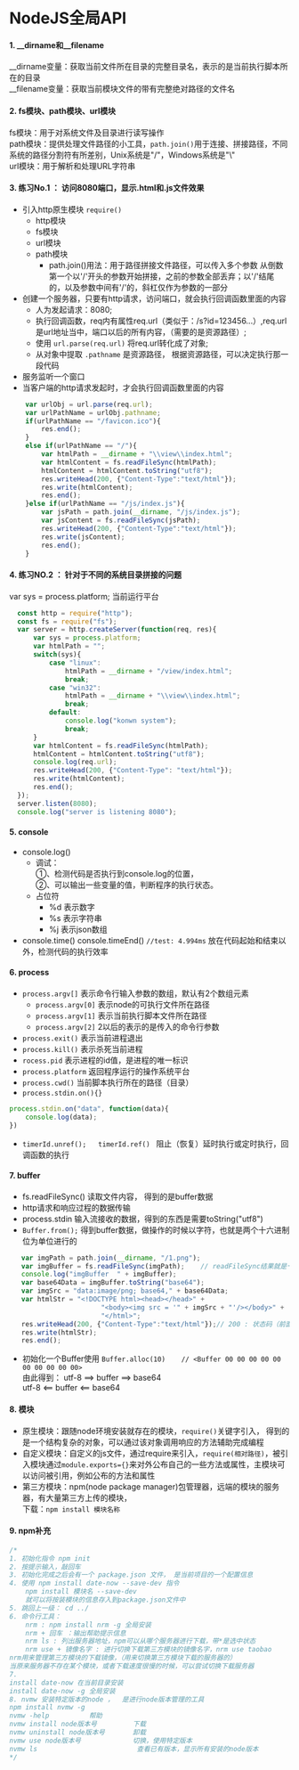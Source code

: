NodeJS全局API
=
#### 1. __dirname和__filename
__dirname变量：获取当前文件所在目录的完整目录名，表示的是当前执行脚本所在的目录  
__filename变量：获取当前模块文件的带有完整绝对路径的文件名  
#### 2. fs模块、path模块、url模块  
fs模块：用于对系统文件及目录进行读写操作  
path模块：提供处理文件路径的小工具，`path.join()`用于连接、拼接路径，不同系统的路径分割符有所差别，Unix系统是"/"，Windows系统是"\\"  
url模块：用于解析和处理URL字符串  
#### 3. 练习No.1  ： 访问8080端口，显示.html和.js文件效果  
- 引入http原生模块 `require()`  
  - http模块  
  - fs模块  
  - url模块  
  - path模块  
    - path.join()用法：用于路径拼接文件路径，可以传入多个参数   从倒数第一个以'/'开头的参数开始拼接，之前的参数全部丢弃；以'/'结尾的，以及参数中间有'/'的，斜杠仅作为参数的一部分
- 创建一个服务器，只要有http请求，访问端口，就会执行回调函数里面的内容  
  - 人为发起请求：8080;
  - 执行回调函数，req内有属性req.url（类似于：/s?id=123456...）,req.url是url地址当中，端口以后的所有内容，（需要的是资源路径）;
  - 使用 `url.parse(req.url)` 将req.url转化成了对象;
  - 从对象中提取 `.pathname` 是资源路径， 根据资源路径，可以决定执行那一段代码
- 服务监听一个窗口
- 当客户端的http请求发起时，才会执行回调函数里面的内容

```js
    var urlObj = url.parse(req.url);
    var urlPathName = urlObj.pathname;
    if(urlPathName == "/favicon.ico"){
        res.end();
    }
    else if(urlPathName == "/"){
        var htmlPath = __dirname + "\\view\\index.html";
        var htmlContent = fs.readFileSync(htmlPath);
        htmlContent = htmlContent.toString("utf8");
        res.writeHead(200, {"Content-Type":"text/html"});
        res.write(htmlContent);
        res.end();
    }else if(urlPathName == "/js/index.js"){
        var jsPath = path.join(__dirname, "/js/index.js");
        var jsContent = fs.readFileSync(jsPath);
        res.writeHead(200, {"Content-Type":"text/html"});
        res.write(jsContent);
        res.end();
    }
```

#### 4. 练习NO.2 ： 针对于不同的系统目录拼接的问题  
var sys = process.platform;   当前运行平台

```javascript
  const http = require("http");
  const fs = require("fs");
  var server = http.createServer(function(req, res){
      var sys = process.platform;
      var htmlPath = "";
      switch(sys){
          case "linux":
              htmlPath = __dirname + "/view/index.html";
              break;
          case "win32":
              htmlPath = __dirname + "\\view\\index.html";
              break;
          default:
              console.log("konwn system");
              break;
      }
      var htmlContent = fs.readFileSync(htmlPath);
      htmlContent = htmlContent.toString("utf8");
      console.log(req.url);
      res.writeHead(200, {"Content-Type": "text/html"});
      res.write(htmlContent);
      res.end();
  });
  server.listen(8080);
  console.log("server is listening 8080");
```  

#### 5. console  
- console.log()
  - 调试：  
①、检测代码是否执行到console.log的位置，  
②、可以输出一些变量的值，判断程序的执行状态。  
  - 占位符  
    - %d  表示数字  
    - %s  表示字符串
    - %j  表示json数组  
- console.time()   console.timeEnd()  `//test: 4.994ms`
放在代码起始和结束以外，检测代码的执行效率  

#### 6. process  
- `process.argv[]` 表示命令行输入参数的数组，默认有2个数组元素
  - `process.argv[0]`  表示node的可执行文件所在路径
  - `process.argv[1]`  表示当前执行脚本文件所在路径
  - `process.argv[2]`  2以后的表示的是传入的命令行参数
- `process.exit()`  表示当前进程退出
- `process.kill()`  表示杀死当前进程
- `rocess.pid`  表示进程的id值，是进程的唯一标识  
- `process.platform`  返回程序运行的操作系统平台
- `process.cwd()`  当前脚本执行所在的路径（目录）  
- `process.stdin.on(){}`

```js
process.stdin.on("data", function(data){
    console.log(data);
})
```

- ```timerId.unref();   timerId.ref() ``` 阻止（恢复）延时执行或定时执行，回调函数的执行  

#### 7. buffer  
 * fs.readFileSync() 读取文件内容， 得到的是buffer数据
 * http请求和响应过程的数据传输
 * process.stdin 输入流接收的数据，得到的东西是需要toString("utf8")  
 * `Buffer.from();` 得到buffer数据，做操作的时候以字符，也就是两个十六进制位为单位进行的 
 
 ```js
    var imgPath = path.join(__dirname, "/1.png");
    var imgBuffer = fs.readFileSync(imgPath);    // readFileSync结果就是十六进制码
    console.log("imgBuffer  " + imgBuffer);
    var base64Data = imgBuffer.toString("base64");
    var imgSrc = "data:image/png; base64," + base64Data;    
    var htmlStr = "<!DOCTYPE html><head></head>" + 
                        "<body><img src = '" + imgSrc + "'/></body>" + 
                        "</html>";
    res.writeHead(200, {"Content-Type":"text/html"});// 200 : 状态码（前面处理正常）
    res.write(htmlStr);
    res.end();
 ```  
 
 * 初始化一个Buffer使用 `Buffer.alloc(10)    // <Buffer 00 00 00 00 00 00 00 00 00 00>`  
 由此得到： utf-8 ==> buffer ==> base64  
           utf-8 <== buffer <== base64  
 
 #### 8. 模块  
 
* 原生模块：跟随node环境安装就存在的模块，`require()`关键字引入， 得到的是一个结构复杂的对象，可以通过该对象调用响应的方法辅助完成编程  
* 自定义模块：自定义的js文件，通过require来引入，`require(相对路径)`，被引入模块通过`module.exports={}`来对外公布自己的一些方法或属性，主模块可以访问被引用，例如公布的方法和属性  
* 第三方模块：npm(node package manager)包管理器，远端的模块的服务器，有大量第三方上传的模块，  
  下载：`npm install 模块名称`  
#### 9. npm补充

```js
/*
1. 初始化指令 npm init
2. 按提示输入，敲回车
3. 初始化完成之后会有一个 package.json 文件， 是当前项目的一个配置信息
4. 使用 npm install date-now --save-dev 指令
    npm install 模块名 --save-dev
    就可以将按装模块的信息存入到package.json文件中
5. 跳回上一级： cd ../
6. 命令行工具：
    nrm : npm install nrm -g 全局安装
    nrm + 回车 ：输出帮助提示信息
    nrm ls : 列出服务器地址，npm可以从哪个服务器进行下载，带*是选中状态
    nrm use + 镜像名字 : 进行切换下载第三方模块的镜像名字，nrm use taobao
nrm用来管理第三方模块的下载镜像，（用来切换第三方模块下载的服务器的）
当原来服务器不存在某个模块，或者下载速度很慢的时候，可以尝试切换下载服务器
7.
install date-now 在当前目录安装
install date-now -g 全局安装
8. nvmw 安装特定版本的node ，  是进行node版本管理的工具
npm install nvmw -g
nvmw -help          帮助
nvmw install node版本号         下载
nvmw uninstall node版本号       卸载
nvmw use node版本号             切换，使用特定版本
nvmw ls                         查看已有版本，显示所有安装的node版本
*/
```
  
  
